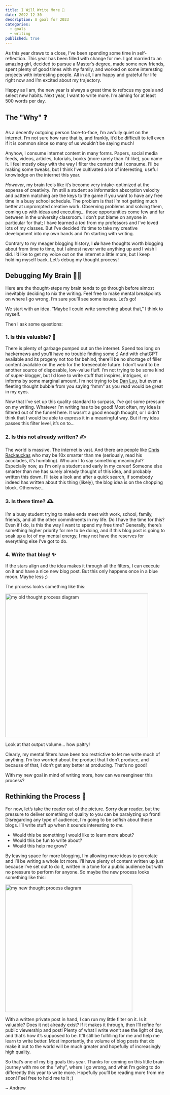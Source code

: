 ```yaml
---
title: I Will Write More 📔
date: 2022-12-30
description: A goal for 2023
categories:
  - goals
  - writing
published: true
---
```


As this year draws to a close, I’ve been spending some time in self-reflection. This year has been filled with change for me. I got married to an amazing girl, decided to pursue a Master’s degree, made some new friends, spent plenty of good times with my family, and worked on some interesting projects with interesting people. All in all, I am happy and grateful for life right now and I’m excited about my trajectory.

Happy as I am, the new year is always a great time to refocus my goals and select new habits. Next year, I want to write more. I’m aiming for at least 500 words per day.

## The "Why" ❓

As a decently outgoing person face-to-face, I’m awfully quiet on the internet. I’m not sure how rare that is, and frankly, it’d be difficult to tell even if it is common since so many of us wouldn’t be saying much! 

Anyhow, I consume internet content in many forms. Papers, social media feeds, videos, articles, tutorials, books (more rarely than I’d like), you name it. I feel mostly okay with the way I filter the content that I consume. I’ll be making some tweaks, but I think I’ve cultivated a lot of interesting, useful knowledge on the internet this year.

*However*, my brain feels like it’s become very intake-optimized at the expense of creativity. I’m still a student so information absorption velocity and pattern matching are the keys to the game if you want to have any free time in a busy school schedule. The problem is that I’m not getting much better at unprompted creative work. Observing problems and solving them, coming up with ideas and executing… those opportunities come few and far between in the university classroom. I don’t put blame on anyone in particular for that; I have learned a *ton* from my professors and I’ve loved lots of my classes. But I’ve decided it’s time to take my creative development into my own hands and I’m starting with writing.

Contrary to my meager blogging history, I ***do*** have thoughts worth blogging about from time to time, but I almost never write anything up and I wish I did. I’d like to get my voice out on the internet a little more, but I keep holding myself back. Let’s debug my thought process! 

## Debugging My Brain 👨‍💻

Here are the thought-steps my brain tends to go through before almost inevitably deciding to nix the writing. Feel free to make mental breakpoints on where I go wrong, I’m sure you’ll see some issues. Let’s go!

We start with an idea. “Maybe I could write something about that,” I think to myself.

Then I ask some questions:

### 1. Is this valuable? 💎

There is plenty of garbage pumped out on the internet. Spend too long on hackernews and you’ll have no trouble finding some ;) And with chatGPT available and its progeny not too far behind, there’ll be no shortage of filler content available on the web for the foreseeable future. I don’t want to be another source of disposable, low-value fluff. I’m not trying to be some kind of super-blogger, but I’d love to write stuff that inspires, intrigues, or informs by some marginal amount. I’m not trying to be [Dan Luu](https://danluu.com/), but even a fleeting thought bubble from you saying “hmm” as you read would be great in my eyes. 

Now that I’ve set up this quality standard to surpass, I’ve got some pressure on my writing. Whatever I’m writing has to be good! Most often, my idea is filtered out of the funnel here. It wasn’t a good enough thought, or I didn’t think that I would be able to express it in a meaningful way. But if my idea passes this filter level, it’s on to…

### 2. Is this not already written? ✍️

The world is massive. The internet is vast. And there are people like [Chris Rackauckas](https://www.chrisrackauckas.com/) who may be 10x smarter than me (seriously, read his accolades, it’s humbling). Who am I to say something meaningful? Especially now, as I’m only a student and early in my career! Someone else smarter than me has surely already thought of this idea, and probably written this down. I’ll take a look and after a quick search, if somebody indeed has written about this thing (likely), the blog idea is on the chopping block. Otherwise…

### 3. Is there time? 🕰

I’m a busy student trying to make ends meet with work, school, family, friends, and all the other commitments in my life. Do I have the time for this? Even if I do, is this the way I want to spend my free time? Generally, there’s something higher priority for me to be doing, and if this blog post is going to soak up a lot of my mental energy, I may not have the reserves for everything else I’ve got to do. 

### 4. Write that blog! ✨

If the stars align and the idea makes it through all the filters, I can execute on it and have a nice new blog post. But this only happens once in a blue moon.  Maybe less ;)

The process looks something like this:

<div class="gallery">
    <picture>
        <img
            src="/i-will-write-more/blog-filter-pre.svg"
            alt="my old thought process diagram"
            width=450
        />
    </picture>
</div>

Look at that output volume… how paltry!

Clearly, my mental filters have been too restrictive to let me write much of anything. I’m too worried about the product that I don’t produce, and because of that, I don’t get any better at producing. That’s no good!

With my new goal in mind of writing more, how can we reengineer this process? 

## Rethinking the Process 🧠

For now, let’s take the reader out of the picture. Sorry dear reader, but the pressure to deliver something of quality to you can be paralyzing up front! Disregarding any type of audience, I’m going to be selfish about these blogs. I’ll write stuff up when it sounds interesting to *me.* 

- Would this be something I would like to learn more about?
- Would this be fun to write about?
- Would this help me grow?

By leaving space for more blogging, I’m allowing more ideas to percolate and I’ll be writing a whole lot more. I’ll have plenty of content written up just because I’ve set out to do it, written in a tone for a public audience but with no pressure to perform for anyone. So maybe the new process looks something like this:

<div class="gallery">
    <picture>
        <img
            src="/i-will-write-more/blog-filter-post.svg"
            alt="my new thought process diagram"
            width=400
        />
    </picture>
</div>

With a written private post in hand, I can run my little filter on it. Is it valuable? Does it not already exist? If it makes it through, then I’ll refine for public viewership and post! Plenty of what I write won’t see the light of day, and that’s how it’s supposed to be. It’ll still be fulfilling for me and help me learn to write better. Most importantly, the volume of blog posts that do make it out to the world will be much greater and hopefully of increasingly high quality.

So that’s one of my big goals this year. Thanks for coming on this little brain journey with me on the “why”, where I go wrong, and what I’m going to do differently this year to write more. Hopefully you’ll be reading more from me soon! Feel free to hold me to it ;)

~ Andrew
